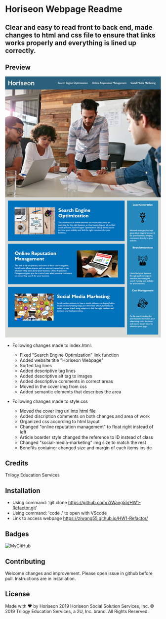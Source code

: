 # Horiseon Webpage Readme

## Clear and easy to read front to back end, made changes to html and css file to ensure that links works properly and everything is lined up correctly.

## Preview
![Image of Horiseon](https://github.com/ZiWang55/HW1-Refactor/blob/master/assets/images/01-html-css-git-homework-demo.png?raw=true)

* Following changes made to index.html: 
    * Fixed "Search Engine Optimization" link function
    * Added website title "Horiseon Webpage"
    * Sorted tag lines
    * Added descriptive tag lines
    * Added descriptive alt tag to images
    * Added descriptive comments in correct areas
    * Moved in the cover img from css
    * Added semantic elements that describes the area

* Following changes made to style.css
    * Moved the cover img url into html file
    * Added discription comments on both changes and area of work
    * Organized css according to html layout
    * Changed "online reputation management" to float right instead of left
    * Article boarder style changed the reference to ID instead of class
    * Changed "social-media-marketing" img size to match the rest
    * Benefits container changed size and margin of each items inside

## Credits

Trilogy Education Services

## Installation

- Using command: 'git clone https://github.com/ZiWang55/HW1-Refactor.git'
- Using command: 'code .' to open with VScode
- Link to access webpage https://ziwang55.github.io/HW1-Refactor/

## Badges

![MyGitHub](https://img.shields.io/badge/Github-HW1--Refactor-Blue)

## Contributing

Welcome changes and improvement. Please open issue in github before pull. Instructions are in installation.


## License

Made with ❤️️ by Horiseon
2019 Horiseon Social Solution Services, Inc.
© 2019 Trilogy Education Services, a 2U, Inc. brand. All Rights Reserved.

